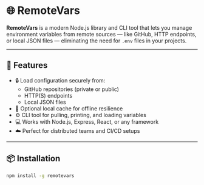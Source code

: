 # 🌐 RemoteVars

**RemoteVars** is a modern Node.js library and CLI tool that lets you manage environment variables from remote sources — like GitHub, HTTP endpoints, or local JSON files — eliminating the need for `.env` files in your projects.

---

## 🚀 Features

- 🔒 Load configuration securely from:
  - GitHub repositories (private or public)
  - HTTP(S) endpoints
  - Local JSON files
- 🧠 Optional local cache for offline resilience
- ⚙️ CLI tool for pulling, printing, and loading variables
- 💻 Works with Node.js, Express, React, or any framework
- ☁️ Perfect for distributed teams and CI/CD setups

---

## 📦 Installation

```bash
npm install -g remotevars

